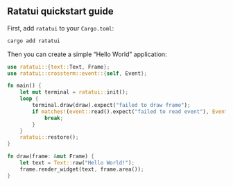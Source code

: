 ## Ratatui quickstart guide

First, add `ratatui` to your `Cargo.toml`:

```sh
cargo add ratatui
```

Then you can create a simple “Hello World” application:

```rust
use ratatui::{text::Text, Frame};
use ratatui::crossterm::event::{self, Event};

fn main() {
    let mut terminal = ratatui::init();
    loop {
        terminal.draw(draw).expect("failed to draw frame");
        if matches!(event::read().expect("failed to read event"), Event::Key(_)) {
            break;
        }
    }
    ratatui::restore();
}

fn draw(frame: &mut Frame) {
    let text = Text::raw("Hello World!");
    frame.render_widget(text, frame.area());
}
```
